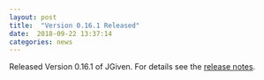 ```yaml
---
layout: post
title:  "Version 0.16.1 Released"
date:  2018-09-22 13:37:14
categories: news
---
```


Released Version 0.16.1 of JGiven. For details see the [release notes](https://github.com/TNG/JGiven/releases/tag/v0.16.1).

[jgiven-gh]: https://github.com/TNG/JGiven
[jgiven]:    https://jgiven.org
